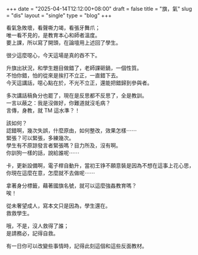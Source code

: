 +++
date = "2025-04-14T12:12:00+08:00"
draft = false
title = "旗，氣"
slug = "dis"
layout = "single"
type = "blog"
+++

看氣急敗壞，看聲嘶力竭，看張牙舞爪；  
唯一看不見的，是教育本心和師者溫度。  
要上課，所以寫了開頭，在論壇用上述回了學生。  

很少這麼噁心，今天這場是真的吞不下。  

升旗出狀況，和學生題目做錯了，老師課砸鍋，一個性質。  
不怕你錯，怕的從來是挨打不立正，一直錯下去。  
今天這講話，噁心點在於，不光不立正，還能把錯歸到參與者。

多次講話稿負分也罷了，現在是反思都不反思了，全是教訓。  
一言以蔽之：我是沒做好，你難道就沒毛病？  
言傳，身教，就 TM 這水準？！

該如何？  
認錯啊，幾次失誤，什麼原由，如何整改，效果怎樣⋯⋯   
緊張？可以緊張，多練幾次。  
學生有不原諒發言者緊張嗎？目力所及，沒有啊。   
你訓狗一樣的話，說給誰呢⋯⋯    

卡，更新設備啊，電子桿自動升，當初王铮不願意裝是因為不想在這事上花心思，你現在這麼在意，怎麼就不去做呢⋯⋯ 

拿著身分標籤，藉著國旗名號，就可以這麼強姦教育嗎？  
唉！

從未奢望成人，寫本文只是因為，學生還在。  
救救學生。  

哦，不是，沒人救得了誰；  
是請務必，記得自救。

有一日你可以改變些事情時，記得此刻這個和這些反面教材。  
